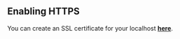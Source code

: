 ## Enabling HTTPS

You can create an SSL certificate for your localhost [**here**](https://github.com/fraigo/https-localhost-ssl-certificate).
